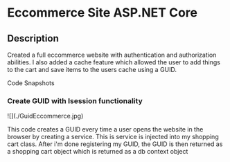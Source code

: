 <h1>Eccommerce Site ASP.NET Core </h1>

<h2>Description</h2>

<p>Created a full eccommerce website with authentication and authorization abilities. I also added a cache feature which allowed the user to add things to the cart and save items
to the users cache using a GUID.</p>



Code Snapshots

<h3>Create GUID with Isession functionality</h3>
![](./GuidEccommerce.jpg)

<p> This code creates a GUID every time a user opens the website in the browser by creating a service. This is service is injected into my 
 shopping cart class. After i'm done registering my GUID, the GUID is then returned as a shopping cart object which is returned as a db context object</p>
